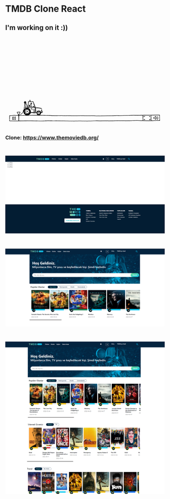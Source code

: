 # TMDB Clone React

## I'm working on it :))

![workworkwork](https://github.com/alikartalonline/TMDB-Clone-React/blob/main/assets/working.gif)

### Clone: https://www.themoviedb.org/

<br />

![clone](https://github.com/alikartalonline/TMDB-Clone-React/blob/main/assets/clon1.png)

<br/>

![clone](https://github.com/alikartalonline/TMDB-Clone-React/blob/main/assets/clon2.png)


<br/>

![clone](https://github.com/alikartalonline/TMDB-Clone-React/blob/main/assets/clon3.png)
